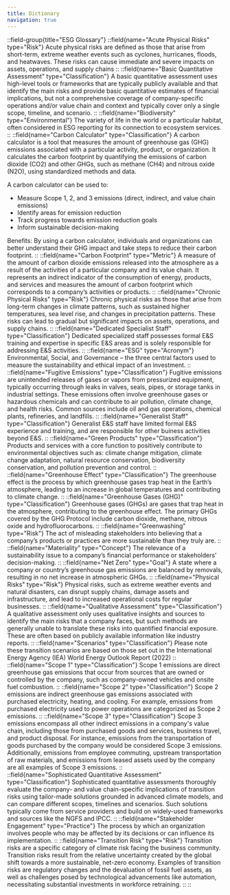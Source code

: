 ```yaml
---
title: Dictionary
navigation: true
---
```


::field-group{title="ESG Glossary"} 
  ::field{name="Acute Physical Risks" type="Risk"}
  Acute physical risks are defined as those that arise from short-term, extreme weather events such as cyclones, hurricanes, floods, and heatwaves. These risks can cause immediate and severe impacts on assets, operations, and supply chains
  ::
  ::field{name="Basic Quantitative Assessment" type="Classification"}
  A basic quantitative assessment uses high-level tools or frameworks that are typically publicly available and that identify the main risks and provide basic quantitative estimates of financial implications, but not a comprehensive coverage of company-specific operations and/or value chain and context and typically cover only a single scope, timeline, and scenario. 
  ::
  ::field{name="Biodiversity" type="Environmental"}
  The variety of life in the world or a particular habitat, often considered in ESG reporting for its connection to ecosystem services.
  ::
  ::field{name="Carbon Calculator" type="Classification"}
  A carbon calculator is a tool that measures the amount of greenhouse gas (GHG) emissions associated with a particular activity, product, or organization. It calculates the carbon footprint by quantifying the emissions of carbon dioxide (CO2) and other GHGs, such as methane (CH4) and nitrous oxide (N2O), using standardized methods and data. 

  A carbon calculator can be used to: 
  - Measure Scope 1, 2, and 3 emissions (direct, indirect, and value chain emissions)
  - Identify areas for emission reduction
  - Track progress towards emission reduction goals
  - Inform sustainable decision-making

  Benefits: 
  By using a carbon calculator, individuals and organizations can better understand their GHG impact and take steps to reduce their carbon footprint. 
  ::
  ::field{name="Carbon Footprint" type="Metric"}
  A measure of the amount of carbon dioxide emissions released into the atmosphere as a result of the activities of a particular company and its value chain. It represents an indirect indicator of the consumption of energy, products, and services and measures the amount of carbon footprint which corresponds to a company’s activities or products.
  ::
  ::field{name="Chronic Physical Risks" type="Risk"}
  Chronic physical risks as those that arise from long-term changes in climate patterns, such as sustained higher temperatures, sea level rise, and changes in precipitation patterns. These risks can lead to gradual but significant impacts on assets, operations, and supply chains.
  ::
  ::field{name="Dedicated Specialist Staff" type="Classification"}
  Dedicated specialized staff possesses formal E&S training and expertise in specific E&S areas and is solely responsible for addressing E&S activities.
  ::
  ::field{name="ESG" type="Acronym"}
  Environmental, Social, and Governance – the three central factors used to measure the sustainability and ethical impact of an investment.
  ::
  ::field{name="Fugitive Emissions" type="Classification"}
  Fugitive emissions are unintended releases of gases or vapors from pressurized equipment, typically occurring through leaks in valves, seals, pipes, or storage tanks in industrial settings. These emissions often involve greenhouse gases or hazardous chemicals and can contribute to air pollution, climate change, and health risks. Common sources include oil and gas operations, chemical plants, refineries, and landfills.
  ::
  ::field{name="Generalist Staff" type="Classification"}
  Generalist E&S staff have limited formal E&S experience and training, and are responsible for other buiness activities beyond E&S.
  ::
  ::field{name="Green Products" type="Classification"}
  Products and services with a core function to positively contribute to environmental objectives such as: climate change mitigation, climate change adaptation, natural resource conservation, biodiversity conservation, and pollution prevention and control.
  :: 
  ::field{name="Greenhouse Effect" type="Classification"}
  The greenhouse effect is the process by which greenhouse gases trap heat in the Earth’s atmosphere, leading to an increase in global temperatures and contributing to climate change.
  ::
  ::field{name="Greenhouse Gases (GHG)" type="Classification"}
  Greenhouse gases (GHGs) are gases that trap heat in the atmosphere, contributing to the greenhouse effect. The primary GHGs covered by the GHG Protocol include carbon dioxide, methane, nitrous oxide and  hydrofluorocarbons.
  ::
  ::field{name="Greenwashing" type="Risk"}
  The act of misleading stakeholders into believing that a company’s products or practices are more sustainable than they truly are.
  ::
  ::field{name="Materiality" type="Concept"}
  The relevance of a sustainability issue to a company’s financial performance or stakeholders’ decision-making.
  ::
  ::field{name="Net Zero" type="Goal"}
  A state where a company or country’s greenhouse gas emissions are balanced by removals, resulting in no net increase in atmospheric GHGs.
  ::
  ::field{name="Physical Risks" type="Risk"}
  Physical risks, such as extreme weather events and natural disasters, can disrupt supply chains, damage assets and infrastructure, and lead to increased operational costs for regular businesses. 
  :: 
  ::field{name="Qualitative Assessment" type="Classification"}
  A qualitative assessment only uses qualitative insights and sources to identify the main risks that a company faces, but such methods are generally unable to translate these risks into quantified financial exposure. These are often based on publicly available information like industry reports.
  :: 
  ::field{name="Scenarios" type="Classification"}
  Please note these transition scenarios are based on those set out in the International Energy Agency (IEA) World Energy Outlook Report (2022)
  ::
  ::field{name="Scope 1" type="Classification"}
  Scope 1 emissions are direct greenhouse gas emissions that occur from sources that are owned or controlled by the company, such as company-owned vehicles and onsite fuel combustion. 
  ::
  ::field{name="Scope 2" type="Classification"}
  Scope 2 emissions are indirect greenhouse gas emissions associated with purchased electricity, heating, and cooling. For example, emissions from purchased electricity used to power operations are categorized as Scope 2 emissions. 
  ::
  ::field{name="Scope 3" type="Classification"}
  Scope 3 emissions encompass all other indirect emissions in a company's value chain, including those from purchased goods and services, business travel, and product disposal.
  For instance, emissions from the transportation of goods purchased by the company would be considered Scope 3 emissions. 
  Additionally, emissions from employee commuting, upstream transportation of raw materials, and emissions from leased assets used by the company are all examples of Scope 3 emissions.
  ::  
  ::field{name="Sophisticated Quantitative Assessment" type="Classification"}
  Sophisticated quantitative assessments thoroughly evaluate the company- and value chain-specific implications of transition risks using tailor-made solutions grounded in advanced climate models, and can compare different scopes, timelines and scenarios. Such solutions typically come from service providers and build on widely-used frameworks and sources like the NGFS and IPCC.
  ::
  ::field{name="Stakeholder Engagement" type="Practice"}
  The process by which an organization involves people who may be affected by its decisions or can influence its implementation.
  ::
  ::field{name="Transition Risk" type="Risk"}
  Transition risks are a specific category of climate risk facing the business community. Transition risks result from the relative uncertainty created by the global shift towards a more sustainable, net-zero economy. Examples of transition risks are regulatory changes and the devaluation of fossil fuel assets, as well as challenges posed by technological advancements like automation, necessitating substantial investments in workforce retraining. 
  ::
::

